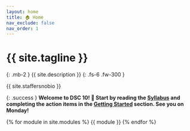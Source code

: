 ```yaml
---
layout: home
title: 🏠 Home
nav_exclude: false
nav_order: 1
---
```


# {{ site.tagline }}
{: .mb-2 }
{{ site.description }}
{: .fs-6 .fw-300 }

{{ site.staffersnobio }}

{: .success }
**Welcome to DSC 10! 👋 Start by reading the [Syllabus](syllabus) and completing the action items in the [Getting Started](syllabus#-getting-started) section. See you on Monday!**

<!-- [Jump to the current week](#week-10){: .btn } -->

{% for module in site.modules %}
{{ module }}
{% endfor %}